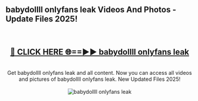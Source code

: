 <h2>babydollll onlyfans leak Videos And Photos - Update Files 2025!</h2>
<br>
<div align="center">
<h2><a href="https://top-ai-tools.click/QrbHav" rel="nofollow">🔴 CLICK HERE 🌐==►► babydollll onlyfans leak</a></h2>
<br>
Get babydollll onlyfans leak and all content. Now you can access all videos and pictures of babydollll onlyfans leak. New Updated Files 2025!
<br>
<br>
<a href="https://top-ai-tools.click/QrbHav" rel="nofollow" data-target="animated-image.originalLink"><img src="https://i.ibb.co.com/WyWwxjT/player-gif2.gif" alt="babydollll onlyfans leak" style="max-width: 100%; display: inline-block;" data-target="animated-image.originalImage"></a>
</div>
<br>